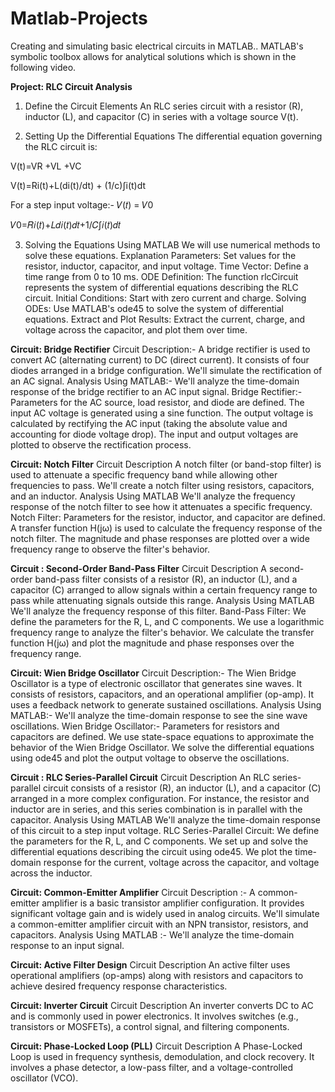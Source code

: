 # Matlab-Projects
Creating and simulating basic electrical circuits in MATLAB.. MATLAB's symbolic toolbox allows for analytical solutions which is shown in the following video.





**Project: RLC Circuit Analysis**
1. Define the Circuit Elements
An RLC series circuit with a resistor (R), inductor (L), and capacitor (C) in series with a voltage source V(t).

2. Setting Up the Differential Equations
The differential equation governing the RLC circuit is:

V(t)=VR +VL +VC

​V(t)=Ri(t)+L(di(t)/dt) + (1/c)∫i(t)dt

For a step input voltage:-
𝑉(𝑡) = 𝑉0

𝑉0=𝑅𝑖(𝑡)+𝐿𝑑𝑖(𝑡)𝑑𝑡+1/𝐶∫𝑖(𝑡)𝑑𝑡

3. Solving the Equations Using MATLAB
We will use numerical methods to solve these equations.
Explanation
Parameters: Set values for the resistor, inductor, capacitor, and input voltage.
Time Vector: Define a time range from 0 to 10 ms.
ODE Definition: The function rlcCircuit represents the system of differential equations describing the RLC circuit.
Initial Conditions: Start with zero current and charge.
Solving ODEs: Use MATLAB's ode45 to solve the system of differential equations.
Extract and Plot Results: Extract the current, charge, and voltage across the capacitor, and plot them over time.





**Circuit: Bridge Rectifier**
Circuit Description:- A bridge rectifier is used to convert AC (alternating current) to DC (direct current). It consists of four diodes arranged in a bridge configuration. We'll simulate the rectification of an AC signal.
Analysis Using MATLAB:-  We'll analyze the time-domain response of the bridge rectifier to an AC input signal.
Bridge Rectifier:- 
Parameters for the AC source, load resistor, and diode are defined.
The input AC voltage is generated using a sine function.
The output voltage is calculated by rectifying the AC input (taking the absolute value and accounting for diode voltage drop).
The input and output voltages are plotted to observe the rectification process.




**Circuit: Notch Filter**
Circuit Description
A notch filter (or band-stop filter) is used to attenuate a specific frequency band while allowing other frequencies to pass. We'll create a notch filter using resistors, capacitors, and an inductor.
Analysis Using MATLAB
We'll analyze the frequency response of the notch filter to see how it attenuates a specific frequency.
Notch Filter:
Parameters for the resistor, inductor, and capacitor are defined.
A transfer function H(jω) is used to calculate the frequency response of the notch filter.
The magnitude and phase responses are plotted over a wide frequency range to observe the filter's behavior.




**Circuit : Second-Order Band-Pass Filter**
Circuit Description
A second-order band-pass filter consists of a resistor (R), an inductor (L), and a capacitor (C) arranged to allow signals within a certain frequency range to pass while attenuating signals outside this range.
Analysis Using MATLAB
We'll analyze the frequency response of this filter.
Band-Pass Filter:
We define the parameters for the R, L, and C components.
We use a logarithmic frequency range to analyze the filter's behavior.
We calculate the transfer function H(jω) and plot the magnitude and phase responses over the frequency range.




**Circuit: Wien Bridge Oscillator**
Circuit Description:-
The Wien Bridge Oscillator is a type of electronic oscillator that generates sine waves. It consists of resistors, capacitors, and an operational amplifier (op-amp). It uses a feedback network to generate sustained oscillations.
Analysis Using MATLAB:-
We'll analyze the time-domain response to see the sine wave oscillations.
Wien Bridge Oscillator:-
Parameters for resistors and capacitors are defined.
We use state-space equations to approximate the behavior of the Wien Bridge Oscillator.
We solve the differential equations using ode45 and plot the output voltage to observe the oscillations.




**Circuit : RLC Series-Parallel Circuit**
Circuit Description
An RLC series-parallel circuit consists of a resistor (R), an inductor (L), and a capacitor (C) arranged in a more complex configuration. For instance, the resistor and inductor are in series, and this series combination is in parallel with the capacitor.
Analysis Using MATLAB
We'll analyze the time-domain response of this circuit to a step input voltage.
RLC Series-Parallel Circuit:
We define the parameters for the R, L, and C components.
We set up and solve the differential equations describing the circuit using ode45.
We plot the time-domain response for the current, voltage across the capacitor, and voltage across the inductor.




**Circuit: Common-Emitter Amplifier**
Circuit Description :- A common-emitter amplifier is a basic transistor amplifier configuration. It provides significant voltage gain and is widely used in analog circuits. We'll simulate a common-emitter amplifier circuit with an NPN transistor, resistors, and capacitors.
Analysis Using MATLAB :- We'll analyze the time-domain response to an input signal.




**Circuit: Active Filter Design**
Circuit Description
An active filter uses operational amplifiers (op-amps) along with resistors and capacitors to achieve desired frequency response characteristics.


**Circuit: Inverter Circuit**
Circuit Description
An inverter converts DC to AC and is commonly used in power electronics. It involves switches (e.g., transistors or MOSFETs), a control signal, and filtering components.


**Circuit: Phase-Locked Loop (PLL)**
Circuit Description
A Phase-Locked Loop is used in frequency synthesis, demodulation, and clock recovery. It involves a phase detector, a low-pass filter, and a voltage-controlled oscillator (VCO).
